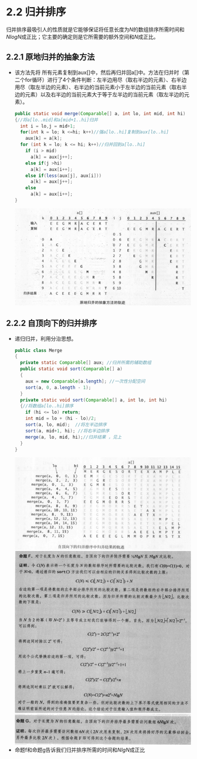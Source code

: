 # 2.2 归并排序
归并排序最吸引人的性质就是它能够保证将任意长度为$N$的数组排序所需时间和$NlogN$成正比；它主要的确定则是它所需要的额外空间和$N$成正比。
## 2.2.1 原地归并的抽象方法
- 该方法先将 所有元素复制到aux[]中，然后再归并回a[]中。方法在归并时（第二个for循环）进行了4个条件判断：左半边用尽（取右半边的元素）、右半边用尽（取左半边的元素）、右半边的当前元素小于左半边的当前元素（取右半边的元素）以及右半边的当前元素大于等于左半边的当前元素（取左半边的元素）。
  ```java
  public static void merge(Comparable[] a, int lo, int mid, int hi)
  {//将a[lo..mid]和a[mid+1..hi]归并
    int i = lo,j = mid+1;
    for(int k = lo; k <=hi; k++)//强a[lo..hi]复制到aux[lo..hi]
      aux[k] = a[k];
    for (int k = lo; k <= hi; k++)//归并回到a[lo..hi]
      if (i > mid)
        a[k] = aux[j++];
      else if(j >hi)
        a[k] = aux[i++];
      else if(less(aux[j], aux[i]))
        a[k] = aux[j++];
      else
        a[k] = aux[i++];
  }
  ```
  ![图2.2.1原](/assets/图2.2.1原.png)

## 2.2.2 自顶向下的归并排序
- 递归归并，利用分治思想。
  ```java
  public class Merge
  {
    private static Comparable[] aux; //归并所需的辅助数组
    public static void sort(Comparable[] a)
    {
      aux = new Comparable[a.length]; //一次性分配空间
      sort(a, 0, a.length - 1);
    }
    private static void sort(Comparable[] a, int lo, int hi)
    {//将数组a[lo..hi]排序
      if (hi <= lo) return;
      int mid = lo + (hi - lo)/2;
      sort(a, lo, mid);  //将左半边排序
      sort(a, mid+1, hi); //将右半边排序
      merge(a, lo, mid, hi);//归并结果 ，见上
    }
  }
  ```
  ![图2.2.1自顶](/assets/图2.2.1自顶.png)
  ![命题f](/assets/命题f.png)
  ![命题g](/assets/命题g.png)
- 命题f和命题g告诉我们归并排序所需的时间和$NlgN$成正比
